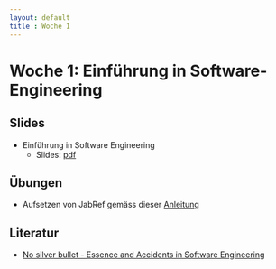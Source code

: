 ```yaml
---
layout: default
title : Woche 1
---
```


# Woche 1: Einführung in Software-Engineering


## Slides 

* Einführung in Software Engineering
    * Slides: [pdf](/slides/einfuehrung.pdf)

## Übungen

* Aufsetzen von JabRef gemäss dieser [Anleitung](./exercises/jabref-setup)

## Literatur

* [No silver bullet - Essence and Accidents in Software Engineering](http://www.sci.brooklyn.cuny.edu/~sklar/teaching/s10/cis20.2/papers/brooks-no-silver-bullet.pdf)



